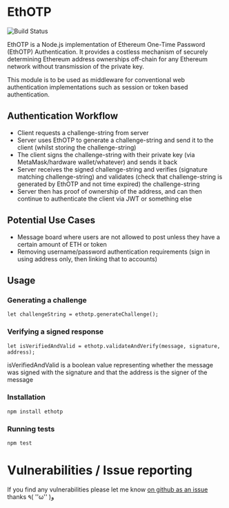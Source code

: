 # EthOTP
![Build Status](https://travis-ci.org/insightsan/EthOTP.svg?branch=master)

EthOTP is a Node.js implementation of Ethereum One-Time Password (EthOTP) Authentication.
It provides a costless mechanism of securely determining Ethereum address ownerships off-chain for any Ethereum network
without transmission of the private key.

This module is to be used as middleware for conventional web authentication implementations such as session or token
based authentication.

## Authentication Workflow
 * Client requests a challenge-string from server
 * Server uses EthOTP to generate a challenge-string and send it to the client (whilst storing the challenge-string)
 * The client signs the challenge-string with their private key (via MetaMask/hardware wallet/whatever) and sends it
 back
 * Server receives the signed challenge-string and verifies (signature matching challenge-string) and
  validates (check that challenge-string is generated by EthOTP and not time expired) the challenge-string
 * Server then has proof of ownership of the address, and can then continue to authenticate the client via JWT or
 something else

## Potential Use Cases
* Message board where users are not allowed to post unless they have a certain amount of ETH or token
* Removing username/password authentication requirements (sign in using address only, then linking that to accounts)

## Usage

### Generating a challenge
```
let challengeString = ethotp.generateChallenge();
```

### Verifying a signed response
```
let isVerifiedAndValid = ethotp.validateAndVerify(message, signature, address);
```
isVerifiedAndValid is a boolean value representing whether the message was signed with the signature and that the
address is the signer of the message

### Installation
```npm install ethotp```

### Running tests
```npm test```

# Vulnerabilities / Issue reporting
If you find any vulnerabilities please let me know [on github as an issue](https://github.com/insightsan/EthOTP/)
thanks ٩( ''ω'' )و
